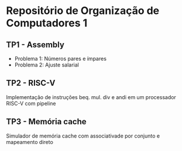 # Repositório de Organização de Computadores 1

## TP1 - Assembly

- Problema 1: Números pares e ímpares 
- Problema 2: Ajuste salarial 

## TP2 - RISC-V

Implementação de instruções beq. mul. div e andi em um processador RISC-V com pipeline

## TP3 - Memória cache

Simulador de memória cache com associativade por conjunto e mapeamento direto

